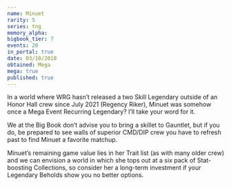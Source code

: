 ```yaml
---
name: Minuet
rarity: 5
series: tng
memory_alpha:
bigbook_tier: 7
events: 20
in_portal: true
date: 03/10/2018
obtained: Mega
mega: true
published: true
---
```


In a world where WRG hasn’t released a two Skill Legendary outside of an Honor Hall crew since July 2021 (Regency Riker), Minuet was somehow once a Mega Event Recurring Legendary? I’ll take your word for it.

We at the Big Book don’t advise you to bring a skillet to Gauntlet, but if you do, be prepared to see walls of superior CMD/DIP crew you have to refresh past to find Minuet a favorite matchup. 

Minuet’s remaining game value lies in her Trait list (as with many older crew) and we can envision a world in which she tops out at a six pack of Stat-boosting Collections, so consider her a long-term investment if your Legendary Beholds show you no better options.
